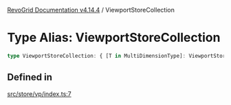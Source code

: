 [RevoGrid Documentation v4.14.4](README.md) / ViewportStoreCollection

# Type Alias: ViewportStoreCollection

```ts
type ViewportStoreCollection: { [T in MultiDimensionType]: ViewportStore };
```

## Defined in

[src/store/vp/index.ts:7](https://github.com/revolist/revogrid/blob/a32d3a869ff2d770043cd2738815e885c8f5d1a9/src/store/vp/index.ts#L7)
